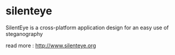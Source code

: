 silenteye
=========

SilentEye is a cross-platform application design for an easy use of steganography

read more : http://www.silenteye.org
